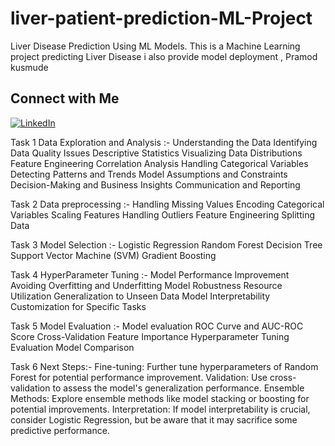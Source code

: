# liver-patient-prediction-ML-Project
Liver Disease Prediction Using ML Models. This is a Machine Learning project predicting Liver Disease i also provide model deployment , Pramod kusmude

## Connect with Me
[![LinkedIn](https://img.shields.io/badge/LinkedIn-Connect-blue?style=flat&logo=linkedin)](https://www.linkedin.com/in/pramod-kusmude-115b1b285)

Task 1 Data Exploration and Analysis :-
Understanding the Data
Identifying Data Quality Issues
Descriptive Statistics
Visualizing Data Distributions
Feature Engineering
Correlation Analysis
Handling Categorical Variables
Detecting Patterns and Trends
Model Assumptions and Constraints
Decision-Making and Business Insights
Communication and Reporting

Task 2 Data preprocessing :- 
Handling Missing Values
Encoding Categorical Variables
Scaling Features
Handling Outliers
Feature Engineering
Splitting Data

Task 3 Model Selection :- 
Logistic Regression
Random Forest
Decision Tree
Support Vector Machine (SVM)
Gradient Boosting

Task 4 HyperParameter Tuning :-
Model Performance Improvement
Avoiding Overfitting and Underfitting
Model Robustness
Resource Utilization
Generalization to Unseen Data
Model Interpretability
Customization for Specific Tasks

Task 5 Model Evaluation :- 
Model evaluation
ROC Curve and AUC-ROC Score
Cross-Validation
Feature Importance
Hyperparameter Tuning Evaluation
Model Comparison

Task 6 Next Steps:-
Fine-tuning: Further tune hyperparameters of Random Forest for potential performance improvement.
Validation: Use cross-validation to assess the model's generalization performance.
Ensemble Methods: Explore ensemble methods like model stacking or boosting for potential improvements.
Interpretation: If model interpretability is crucial, consider Logistic Regression, but be aware that it may sacrifice some predictive performance.
